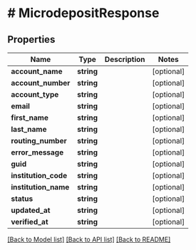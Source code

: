 # # MicrodepositResponse

## Properties

Name | Type | Description | Notes
------------ | ------------- | ------------- | -------------
**account_name** | **string** |  | [optional]
**account_number** | **string** |  | [optional]
**account_type** | **string** |  | [optional]
**email** | **string** |  | [optional]
**first_name** | **string** |  | [optional]
**last_name** | **string** |  | [optional]
**routing_number** | **string** |  | [optional]
**error_message** | **string** |  | [optional]
**guid** | **string** |  | [optional]
**institution_code** | **string** |  | [optional]
**institution_name** | **string** |  | [optional]
**status** | **string** |  | [optional]
**updated_at** | **string** |  | [optional]
**verified_at** | **string** |  | [optional]

[[Back to Model list]](../../README.md#models) [[Back to API list]](../../README.md#endpoints) [[Back to README]](../../README.md)
